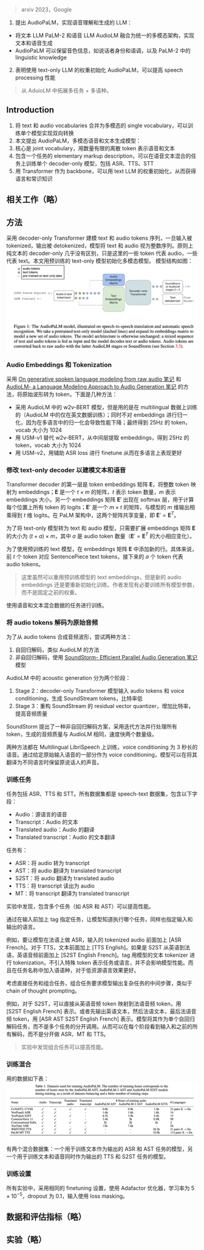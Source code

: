 > arxiv 2023，Google

1. 提出 AudioPaLM，实现语音理解和生成的 LLM：
+ 将文本 LLM PaLM-2 和语音 LLM AudioLM 融合为统一的多模态架构，实现文本和语音生成
+ AudioPaLM 可以保留音色信息，如说话者身份和语调，以及 PaLM-2 中的 linguistic knowledge
2. 表明使用 text-only LLM 的权重初始化 AudioPaLM，可以提高 speech processing 性能

> 从 AduioLM 中拓展多任务 + 多语种。

## Introduction

1. 将 text 和 audio vocabularies 合并为多模态的 single vocabulary，可以训练单个模型实现双向转换
2. 本文提出 AudioPaLM，多模态语音和文本生成模型：
1. 核心是 joint vocabulary，用数量有限的离散 token 表示语音和文本
2. 包含一个任务的 elementary markup description，可以在语音文本混合的任务上训练单个 decoder-only 模型，包括 ASR、TTS、STT
3. 用 Transformer 作为 backbone，可以用 text LLM 的权重初始化，从而获得语言和常识知识

## 相关工作（略）

## 方法

采用 decoder-only Transformer 建模 text 和 audio tokens 序列，一旦输入被 tokenized，输出被 detokenized，模型将 text 和 audio 视为整数序列。原则上纯文本的 decoder-only 几乎没有区别，只是这里的一些 token 代表 audio，一些代表 text。本文用预训练的 text-only 模型初始化多模态模型。
模型结构如图：
![](image/Pasted%20image%2020241012104202.png)

### Audio Embeddings 和 Tokenization

采用 [On generative spoken language modeling from raw audio 笔记](../语音自监督模型论文阅读笔记/On%20generative%20spoken%20language%20modeling%20from%20raw%20audio%20笔记.md) 和 [AudioLM- a Language Modeling Approach to Audio Generation 笔记](AudioLM-%20a%20Language%20Modeling%20Approach%20to%20Audio%20Generation%20笔记.md) 的方法，将原始波形转为 token，下面是几种方法：
+ 采用 AudioLM 中的 w2v-BERT 模型，但是用的是在 multilingual 数据上训练的（AudioLM 中的仅在英文数据训练）；同时不对 embeddings 进行归一化，因为在多语言中的归一化会导致性能下降；最终得到 25Hz 的 token，vocab 大小为 1024
+ 用 USM-v1 替代 w2v-BERT，从中间层提取 embeddings，得到 25Hz 的 token，vocab 大小为 1024
+ 用 USM-v2，用辅助 ASR loss 进行 finetune 从而在多语言上表现更好

### 修改 text-only decoder 以建模文本和语音

Transformer decoder 的第一层是 token embeddings 矩阵 $\mathbf{E}$，将整数 token 映射为 embeddings；$\mathbf{E}$ 是一个 $t \times m$ 的矩阵，$t$ 表示 token 数量，$m$ 表示 embeddings 大小。另一个 embeddings 矩阵 $\mathbf{E}'$ 出现在 softmax 层，用于计算每个位置上所有 token 的 logits；$\mathbf{E}'$ 是一个 $m \times t$ 的矩阵，与模型的 $m$ 维输出相乘得到 $t$ 维 logits。在 PaLM 架构中，这两个矩阵共享变量，即 $\mathbf{E}' = \mathbf{E}^T$。

为了将 text-only 模型转为 text 和 audio 模型，只需要扩展 embeddings 矩阵 $\mathbf{E}$ 的大小为 $(t + a) \times m$，其中 $a$ 是 audio token 数量（$\mathbf{E}' = \mathbf{E}^T$ 的大小相应变化）。

为了使用预训练的 text 模型，在 embeddings 矩阵 $\mathbf{E}$ 中添加新的行。具体来说，前 $t$ 个 token 对应 SentencePiece text tokens，接下来的 $a$ 个 token 代表 audio tokens。
> 这里虽然可以重用预训练模型的 text embeddings，但是新的 audio embeddings 还是要重新初始化训练。作者发现有必要训练所有模型参数，而不是固定之前的权重。

使用语音和文本混合数据的任务进行训练。

### 将 audio tokens 解码为原始音频

为了从 audio tokens 合成音频波形，尝试两种方法：
1. 自回归解码，类似 AudioLM 的方法
2. 非自回归解码，使用 [SoundStorm- Efficient Parallel Audio Generation 笔记](SoundStorm-%20Efficient%20Parallel%20Audio%20Generation%20笔记.md) 模型

AudioLM 中的 acoustic generation 分为两个阶段：
1. Stage 2：decoder-only Transformer 模型输入 audio tokens 和 voice conditioning，生成 SoundStream tokens，比特率低
2. Stage 3：重构 SoundStream 的 residual vector quantizer，增加比特率，提高音频质量

SoundStorm 提出了一种非自回归解码方案，采用迭代方法并行处理所有 token，生成的音频质量与 AudioLM 相同，速度快两个数量级。

两种方法都在 Multilingual LibriSpeech 上训练，voice conditioning 为 3 秒长的语音。通过给定原始输入语音的一部分作为 voice conditioning，模型可以在将其翻译为不同语言时保留原说话人的声音。

### 训练任务

任务包括 ASR、TTS 和 STT。所有数据集都是 speech-text 数据集，包含以下字段：
+ Audio：源语言的语音
+ Transcript：Audio 的文本
+ Translated audio：Audio 的翻译
+ Translated transcript：Audio 的文本翻译

任务有：
+ ASR：将 audio 转为 transcript
+ AST：将 audio 翻译为 translated transcript
+ S2ST：将 audio 翻译为 translated audio
+ TTS：将 transcript 读出为 audio
+ MT：将 transcript 翻译为 translated transcript

实验中发现，包含多个任务（如 ASR 和 AST）可以提高性能。

通过在输入前加上 tag 指定任务，让模型知道执行哪个任务，同样也指定输入和输出的语言。

例如，要让模型在法语上做 ASR，输入的 tokenized audio 前面加上 [ASR French]。对于 TTS，文本前面加上 [TTS English]。如果是 S2ST 从英语到法语，英语音频前面加上 [S2ST English French]。tag 用模型的文本 tokenizer 进行 tokenization，不引入特殊 token 表示任务或语言，并不会影响模型性能。而且在任务名称中加入语语种，对于低资源语言效果更好。


考虑直接任务和组合任务，组合任务要求模型输出复杂任务的中间步骤，类似于 chain of thought prompting。

例如，对于 S2ST，可以直接从英语音频 token 映射到法语音频 token，用 [S2ST English French] 表示。或者先输出英语文本，然后法语文本，最后法语音频 token，用 [ASR AST S2ST English French] 表示。模型将其作为单个自回归解码任务，而不是多个任务的分开调用。从而可以在每个阶段看到输入和之前的所有解码，而不是分开做 ASR、MT 和 TTS。
> 实验中发现组合任务可以提高性能。

### 训练混合

用的数据如下表：
![](image/Pasted%20image%2020241012114427.png)

有两个混合数据集：一个用于训练文本作为输出的 ASR 和 AST 任务的模型，另一个用于训练文本和语音同时作为输出的 TTS 和 S2ST 任务的模型。

### 训练设置

所有实验中，采用相同的 finetuning 设置，使用 Adafactor 优化器，学习率为 $5 \times 10^{-5}$，dropout 为 $0.1$，输入使用 loss masking。

## 数据和评估指标（略）

## 实验（略）
